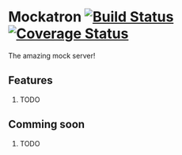 # Mockatron [![Build Status](https://travis-ci.org/rzcastilho/mockatron.svg?branch=master "Build Status")](http://travis-ci.org/rzcastilho/mockatron) [![Coverage Status](https://coveralls.io/repos/github/rzcastilho/mockatron/badge.svg)](https://coveralls.io/github/rzcastilho/mockatron)

The amazing mock server!

## Features

  1. TODO

## Comming soon

  1. TODO
